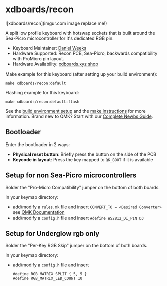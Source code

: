 # xdboards/recon

![xdboards/recon](imgur.com image replace me!)

A split low profile keyboard with hotswap sockets that is built around the Sea-Picro microcontroller for it's dedicated RGB pin.


* Keyboard Maintainer: [Daniel Weeks](https://github.com/Xanimos)
* Hardware Supported: Recon PCB, Sea-Picro, backwards compatibility with ProMicro pin layout.
* Hardware Availability: [xdboards.xyz shop](https://www.xdboards.xyz)

Make example for this keyboard (after setting up your build environment):

    make xdboards/recon:default

Flashing example for this keyboard:

    make xdboards/recon:default:flash

See the [build environment setup](https://docs.qmk.fm/#/getting_started_build_tools) and the [make instructions](https://docs.qmk.fm/#/getting_started_make_guide) for more information. Brand new to QMK? Start with our [Complete Newbs Guide](https://docs.qmk.fm/#/newbs).

## Bootloader

Enter the bootloader in 2 ways:

* **Physical reset button**: Briefly press the button on the side of the PCB
* **Keycode in layout**: Press the key mapped to `QK_BOOT` if it is available


## Setup for non Sea-Picro microcontrollers

Solder the "Pro-Micro Compatibility" jumper on the bottom of both boards.

In your keymap directory:
  - add/modify a `rules.mk` file and insert `CONVERT_TO = <Desired Converter>` see [QMK Documentation](https://docs.qmk.fm/#/feature_converters)
  - add/modify a `config.h` file and insert `#define WS2812_DI_PIN D3`


## Setup for Underglow rgb only


Solder the "Per-Key RGB Skip" jumper on the bottom of both boards.

In your keymap directory:
  - add/modify a `config.h` file and insert 
    ```
    #define RGB_MATRIX_SPLIT { 5, 5 }
    #define RGB_MATRIX_LED_COUNT 10
    ```
  